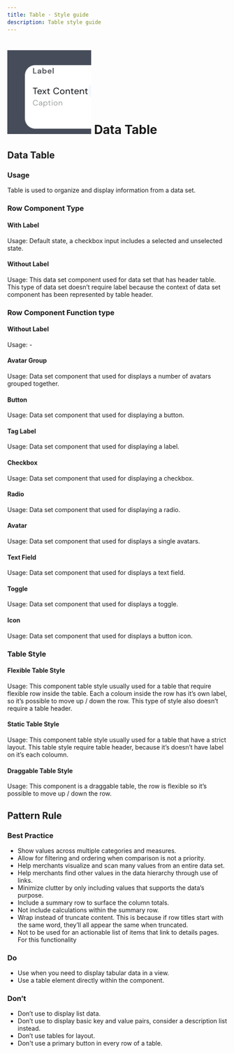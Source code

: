 ```yaml
---
title: Table · Style guide
description: Table style guide
---
```


<script setup>
  import pTable from '../../components/table/Table.vue'
  import pCaption from '../../components/caption/Caption.vue'
  import pLabel from '../../components/label/Label.vue'
  import pAvatar from '../../components/avatar/Avatar.vue'
  import pButton from '../../components/button/Button.vue'
  import pCheckbox from '../../components/checkbox/Checkbox.vue'
  import pRadio from '../../components/radio/Radio.vue'
  import pInput from '../../components/input/Input.vue'
  import pToggle from '../../components/toggle/Toggle.vue'
  import IconMenu from '@carbon/icons-vue/lib/overflow-menu--horizontal/20'
  import { defineTable } from '../../components/table'
  import { ref } from 'vue-demi'

  const fields1 = defineTable([
    {
      key: 'label',
      label: 'label',
    }
  ])

  const items1 = ref([
    {
      label: 'Text Content'
    }
  ])

  const fields2 = defineTable([
    {
      key: 'label',
      label: 'label',
      thClass: 'hidden',
    }
  ])

  const items2 = ref([
    {
      id    : 1,
      name  : 'Text Content',
      status: true,
    },
  ])

  const fields3 = defineTable([
    {
      key     : 'id',
      label   : 'PrivyID',
      thClass : 'hidden',
      tdClass : 'self-center'
    },
    {
      key     : 'name',
      label   : 'Name',
      thClass : 'hidden',
      tdClass : 'self-center'
    },
    {
      key     : 'status',
      label   : 'Is Active',
      thClass : 'hidden',
      tdClass : 'self-center'
    },
  ])

  const fields = defineTable([
    {
      key: 'name',
      label: 'Label',
    },
    {
      key: 'avatar',
      label: 'Label',
    },
    {
      key: 'status',
      label: 'Label',
      thClass: 'text-center',
      tdClass: 'text-center'
    },
    {
      key: 'action',
      label: 'Label',
      thClass: 'text-center',
      tdClass: 'text-center'
    }
  ])

  const items = ref([
    {
      name  : 'Text',
      avatar : 'Text',
      status: true,
    },
    {
      name  : 'Text',
      avatar : 'Text',
      status: true,
    },
  ])

  const items3 = ref([
    {
      name  : 'Samuel',
      avatar : 'Text',
      status: true,
    },
    {
      name  : 'Jonathan',
      avatar : 'Text',
      status: true,
    },
    {
      name  : 'Ranthi',
      avatar : 'Text',
      status: true,
    },
  ])

  const selected = ref([])
  const selectedA = ref([])
</script>

<style lang="postcss">
  .table-noborder {
    .datatable {
      &__row {
        @apply border-0;
      }
    }
  }
</style>

# ![data table](/assets/images/img-guide-data-table.svg) Data Table

## Data Table

### Usage
Table is used to organize and display information from a data set.

### Row Component Type

#### With Label

<div class="py-4 table-noborder">
  <p-table :fields="fields1" :items="items1" />
</div>
<p-caption class="!text-subtle">
  Usage: Default state, a checkbox input includes a selected and unselected state.
</p-caption>

#### Without Label

<div class="py-4 table-noborder">
  <p-table :fields="fields2" :items="items1" />
</div>
<p-caption class="!text-subtle">
  Usage: This data set component used for data set that has header table. This type of data set doesn’t require label because the context of data set component has been represented by table header.
</p-caption>

### Row Component Function type

#### Without Label

<div class="py-4 table-noborder">
  <p-table :fields="fields3" :items="items2">
    <template #cell(id)="{ item }">
      {{ item.name }}
    </template>
    <template #cell(name)="{ item }">
      {{ item.name }}
      <p-caption>Caption</p-caption>
    </template>
    <template #cell(status)="{ item }">
      <span>
        {{ item.name }}
        <p-label variant="light" color="primary" size="xs">Label</p-label>
      </span>
      <p-caption>Caption</p-caption>
    </template>
  </p-table>
</div>
<p-caption class="!text-subtle">
  Usage: -
</p-caption>

#### Avatar Group

<div class="py-4 table-noborder">
  <p-table :fields="fields2" :items="items1">
    <template #cell(label)="{ item }">
      <span class="flex -space-x-2">
        <p-avatar class="border-2 border-base-white" size="md" src="https://picsum.photos/50" />
        <p-avatar class="border-2 border-base-white" size="md" src="https://picsum.photos/50" />
        <p-avatar class="border-2 border-base-white" size="md" src="https://picsum.photos/50" />
      </span>
    </template>
  </p-table>
</div>
<p-caption class="!text-subtle">
  Usage: Data set component that used for displays a number of avatars grouped together.
</p-caption>

#### Button

<div class="py-4 table-noborder">
  <p-table :fields="fields2" :items="items1">
    <template #cell(label)="{ item }">
      <p-button size="sm">Button text</p-button>
    </template>
  </p-table>
</div>
<p-caption class="!text-subtle">
  Usage: Data set component that used for displaying a button.
</p-caption>

#### Tag Label

<div class="py-4 table-noborder">
  <p-table :fields="fields2" :items="items1">
    <template #cell(label)="{ item }">
      <p-label variant="light" color="primary" size="sm">Label</p-label>
    </template>
  </p-table>
</div>
<p-caption class="!text-subtle">
  Usage: Data set component that used for displaying a label.
</p-caption>

#### Checkbox

<div class="py-4 table-noborder">
  <p-table :fields="fields2" :items="items1">
    <template #cell(label)="{ item }">
      <p-checkbox />
    </template>
  </p-table>
</div>
<p-caption class="!text-subtle">
  Usage: Data set component that used for displaying a checkbox.
</p-caption>

#### Radio

<div class="py-4 table-noborder">
  <p-table :fields="fields2" :items="items1">
    <template #cell(label)="{ item }">
      <p-radio />
    </template>
  </p-table>
</div>
<p-caption class="!text-subtle">
  Usage: Data set component that used for displaying a radio.
</p-caption>

#### Avatar

<div class="py-4 table-noborder">
  <p-table :fields="fields2" :items="items1">
    <template #cell(label)="{ item }">
      <div class="flex flex-row space-x-10">
        <span class="flex space-x-2 items-center">
          <p-avatar src="https://picsum.photos/50" />
          <span>
            Text Content
          </span>
        </span>
        <span class="flex space-x-2 items-center">
          <p-avatar src="https://picsum.photos/50" />
          <span>
            Text Content
          </span>
        </span>
      </div>
    </template>
  </p-table>
</div>
<p-caption class="!text-subtle">
  Usage: Data set component that used for displays a single avatars.
</p-caption>

#### Text Field

<div class="py-4 table-noborder">
  <p-table :fields="fields2" :items="items1">
    <template #cell(label)="{ item }">
      <div class="flex w-1/4">
        <p-input placeholder="Placeholder" size="sm" />
      </div>
    </template>
  </p-table>
</div>
<p-caption class="!text-subtle">
  Usage: Data set component that used for displays a text field.
</p-caption>

#### Toggle

<div class="py-4 table-noborder">
  <p-table :fields="fields2" :items="items1">
    <template #cell(label)="{ item }">
      <p-toggle checked no-label />
    </template>
  </p-table>
</div>
<p-caption class="!text-subtle">
  Usage: Data set component that used for displays a toggle.
</p-caption>

#### Icon

<div class="py-4 table-noborder">
  <p-table :fields="fields2" :items="items1">
    <template #cell(label)="{ item }">
      <IconMenu />
    </template>
  </p-table>
</div>
<p-caption class="!text-subtle">
  Usage: Data set component that used for displays a button icon.
</p-caption>

### Table Style

#### Flexible Table Style

<div class="py-4">
  <p-table selectable :fields="fields" :items="items">
    <template #cell(name)="{ item }">
      <span class="flex items-center space-x-2">
        <p-avatar src="https://picsum.photos/50" />
        <span>
          {{ item.name }}
        </span>
      </span>
    </template>
    <template #cell(avatar)="{ item }">
      <span class="flex flex-col">
        <span>
          {{ item.name }}
          <p-label size="xs" variant="light" color="primary">Label</p-label>
        </span>
        <p-caption>Caption</p-caption>
      </span>
    </template>
    <template #cell(status)="{ item }">
      <p-toggle checked no-label />
    </template>
    <template #cell(action)="{ item }">
      <span class="flex justify-center">
        <IconMenu />
      </span>
    </template>
  </p-table>
</div>
<p-caption class="!text-subtle">
  Usage: This component table style usually used for a table that require flexible row inside the table. Each a coloum inside the row has it’s own label, so it’s possible to move up / down the row. This type of style also doesn’t require a table header.
</p-caption>

#### Static Table Style

<div class="py-4">
  <p-table variant="static" :fields="fields" :items="items3">
    <template #cell(name)="{ item }">
      <span class="flex items-center space-x-2">
        <p-avatar src="https://picsum.photos/50" />
        <span>
          {{ item.name }}
        </span>
      </span>
    </template>
    <template #cell(avatar)="{ item }">
      <span class="flex flex-col">
        <span>
          {{ item.name }}
          <p-label size="xs" variant="light" color="primary">Label</p-label>
        </span>
        <p-caption>Caption</p-caption>
      </span>
    </template>
    <template #cell(status)="{ item }">
      <p-toggle checked no-label />
    </template>
    <template #cell(action)="{ item }">
      <span class="flex justify-center">
        <IconMenu />
      </span>
    </template>
  </p-table>
</div>
<p-caption class="!text-subtle">
  Usage: This component table style usually used for a table that have a strict layout. This table style require table header, because it’s doesn’t have label on it’s each coloumn.
</p-caption>


#### Draggable Table Style

<div class="py-4">
  <p-table variant="static" :fields="fields" :items="items3" draggable>
    <template #cell(name)="{ item }">
      <span class="flex items-center space-x-2">
        <p-avatar src="https://picsum.photos/50" />
        <span>
          {{ item.name }}
        </span>
      </span>
    </template>
    <template #cell(avatar)="{ item }">
      <span class="flex flex-col">
        <span>
          {{ item.name }}
          <p-label size="xs" variant="light" color="primary">Label</p-label>
        </span>
        <p-caption>Caption</p-caption>
      </span>
    </template>
    <template #cell(status)="{ item }">
      <p-toggle checked no-label />
    </template>
    <template #cell(action)="{ item }">
      <span class="flex justify-center">
        <IconMenu />
      </span>
    </template>
  </p-table>
</div>
<p-caption class="!text-subtle">
  Usage: This component is a draggable table, the row is flexible so it’s possible to move up / down the row.
</p-caption>

## Pattern Rule

### Best Practice

<div class="flex">
  <div class="w-2/3">
    <ul>
      <li>Show values across multiple categories and measures.</li>
      <li>Allow for filtering and ordering when comparison is not a priority.</li>
      <li>Help merchants visualize and scan many values from an entire data set.</li>
      <li>Help merchants find other values in the data hierarchy through use of links.</li>
      <li>Minimize clutter by only including values that supports the data’s purpose.</li>
      <li>Include a summary row to surface the column totals.</li>
      <li>Not include calculations within the summary row.</li>
      <li>
        Wrap instead of truncate content. This is because if row titles start with the same word, they’ll all appear the same when truncated.
      </li>
      <li>Not to be used for an actionable list of items that link to details pages. For this functionality</li>
    </ul> 
  </div>
</div>

### Do

<div class="flex">
  <div class="w-2/3">
    <ul>
      <li>Use when you need to display tabular data in a view.</li>
      <li>Use a table element directly within the component.</li>
    </ul> 
  </div>
</div>

### Don’t

<div class="flex">
  <div class="w-2/3">
    <ul>
      <li>Don’t use to display list data.</li>
      <li>Don’t use to display basic key and value pairs, consider a description list instead.</li>
      <li>Don’t use tables for layout.</li>
      <li>Don't use a primary button in every row of a table.</li>
    </ul> 
  </div>
</div>

